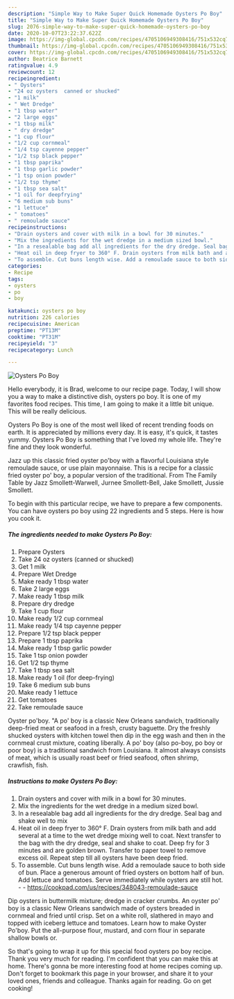 ```yaml
---
description: "Simple Way to Make Super Quick Homemade Oysters Po Boy"
title: "Simple Way to Make Super Quick Homemade Oysters Po Boy"
slug: 2076-simple-way-to-make-super-quick-homemade-oysters-po-boy
date: 2020-10-07T23:22:37.622Z
image: https://img-global.cpcdn.com/recipes/4705106949308416/751x532cq70/oysters-po-boy-recipe-main-photo.jpg
thumbnail: https://img-global.cpcdn.com/recipes/4705106949308416/751x532cq70/oysters-po-boy-recipe-main-photo.jpg
cover: https://img-global.cpcdn.com/recipes/4705106949308416/751x532cq70/oysters-po-boy-recipe-main-photo.jpg
author: Beatrice Barnett
ratingvalue: 4.9
reviewcount: 12
recipeingredient:
- " Oysters"
- "24 oz oysters  canned or shucked"
- "1 milk"
- " Wet Dredge"
- "1 tbsp water"
- "2 large eggs"
- "1 tbsp milk"
- " dry dredge"
- "1 cup flour"
- "1/2 cup cornmeal"
- "1/4 tsp cayenne pepper"
- "1/2 tsp black pepper"
- "1 tbsp paprika"
- "1 tbsp garlic powder"
- "1 tsp onion powder"
- "1/2 tsp thyme"
- "1 tbsp sea salt"
- "1 oil for deepfrying"
- "6 medium sub buns"
- "1 lettuce"
- " tomatoes"
- " remoulade sauce"
recipeinstructions:
- "Drain oysters and cover with milk in a bowl for 30 minutes."
- "Mix the ingredients for the wet dredge in a medium sized bowl."
- "In a resealable bag add all ingredients for the dry dredge. Seal bag and shake well to mix"
- "Heat oil in deep fryer to 360° F. Drain oysters from milk bath and add several at a time to the wet dredge mixing well to coat. Next transfer to the bag with the dry dredge, seal and shake to coat. Deep fry for 3 minutes and are golden brown. Transfer to paper towel to remove excess oil. Repeat step till all oysters have been deep fried."
- "To assemble. Cut buns length wise. Add a remoulade sauce to both side of bun. Place a generous amount of fried oysters on bottom half of bun. Add lettuce and tomatoes. Serve immediately while oysters are still hot.  https://cookpad.com/us/recipes/348043-remoulade-sauce"
categories:
- Recipe
tags:
- oysters
- po
- boy

katakunci: oysters po boy 
nutrition: 226 calories
recipecuisine: American
preptime: "PT13M"
cooktime: "PT31M"
recipeyield: "3"
recipecategory: Lunch

---
```



![Oysters Po Boy](https://img-global.cpcdn.com/recipes/4705106949308416/751x532cq70/oysters-po-boy-recipe-main-photo.jpg)

Hello everybody, it is Brad, welcome to our recipe page. Today, I will show you a way to make a distinctive dish, oysters po boy. It is one of my favorites food recipes. This time, I am going to make it a little bit unique. This will be really delicious.

Oysters Po Boy is one of the most well liked of recent trending foods on earth. It is appreciated by millions every day. It is easy, it's quick, it tastes yummy. Oysters Po Boy is something that I've loved my whole life. They're fine and they look wonderful.

Jazz up this classic fried oyster po&#39;boy with a flavorful Louisiana style remoulade sauce, or use plain mayonnaise. This is a recipe for a classic fried oyster po&#39; boy, a popular version of the traditional. From The Family Table by Jazz Smollett-Warwell, Jurnee Smollett-Bell, Jake Smollett, Jussie Smollett.


To begin with this particular recipe, we have to prepare a few components. You can have oysters po boy using 22 ingredients and 5 steps. Here is how you cook it.

<!--inarticleads1-->

##### The ingredients needed to make Oysters Po Boy:

1. Prepare  Oysters
1. Take 24 oz oysters  (canned or shucked)
1. Get 1 milk
1. Prepare  Wet Dredge
1. Make ready 1 tbsp water
1. Take 2 large eggs
1. Make ready 1 tbsp milk
1. Prepare  dry dredge
1. Take 1 cup flour
1. Make ready 1/2 cup cornmeal
1. Make ready 1/4 tsp cayenne pepper
1. Prepare 1/2 tsp black pepper
1. Prepare 1 tbsp paprika
1. Make ready 1 tbsp garlic powder
1. Take 1 tsp onion powder
1. Get 1/2 tsp thyme
1. Take 1 tbsp sea salt
1. Make ready 1 oil (for deep-frying)
1. Take 6 medium sub buns
1. Make ready 1 lettuce
1. Get  tomatoes
1. Take  remoulade sauce


Oyster po&#39;boy. &#34;A po&#39; boy is a classic New Orleans sandwich, traditionally deep-fried meat or seafood in a fresh, crusty baguette. Dry the freshly shucked oysters with kitchen towel then dip in the egg wash and then in the cornmeal crust mixture, coating liberally. A po&#39; boy (also po-boy, po boy or poor boy) is a traditional sandwich from Louisiana. It almost always consists of meat, which is usually roast beef or fried seafood, often shrimp, crawfish, fish. 

<!--inarticleads2-->

##### Instructions to make Oysters Po Boy:

1. Drain oysters and cover with milk in a bowl for 30 minutes.
1. Mix the ingredients for the wet dredge in a medium sized bowl.
1. In a resealable bag add all ingredients for the dry dredge. Seal bag and shake well to mix
1. Heat oil in deep fryer to 360° F. Drain oysters from milk bath and add several at a time to the wet dredge mixing well to coat. Next transfer to the bag with the dry dredge, seal and shake to coat. Deep fry for 3 minutes and are golden brown. Transfer to paper towel to remove excess oil. Repeat step till all oysters have been deep fried.
1. To assemble. Cut buns length wise. Add a remoulade sauce to both side of bun. Place a generous amount of fried oysters on bottom half of bun. Add lettuce and tomatoes. Serve immediately while oysters are still hot. -  - https://cookpad.com/us/recipes/348043-remoulade-sauce


Dip oysters in buttermilk mixture; dredge in cracker crumbs. An oyster po&#39; boy is a classic New Orleans sandwich made of oysters breaded in cornmeal and fried until crisp. Set on a white roll, slathered in mayo and topped with iceberg lettuce and tomatoes. Learn how to make Oyster Po&#39;boy. Put the all-purpose flour, mustard, and corn flour in separate shallow bowls or. 

So that's going to wrap it up for this special food oysters po boy recipe. Thank you very much for reading. I'm confident that you can make this at home. There's gonna be more interesting food at home recipes coming up. Don't forget to bookmark this page in your browser, and share it to your loved ones, friends and colleague. Thanks again for reading. Go on get cooking!
